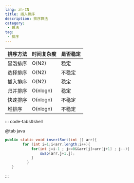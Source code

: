 ```yaml
---
lang: zh-CN
title: 插入排序
description: 排序算法
category: 
 - 算法
tag:
 - 排序
---
```


| 排序方法 | 时间复杂度 | 是否稳定 |
| -------- | ---------- | -------- |
| 冒泡排序 | O(N2)      | 稳定     |
| 选择排序 | O(N2)      | 不稳定   |
| 插入排序 | O(N2)      | 稳定     |
| 归并排序 | O(nlogn)   | 稳定     |
| 快速排序 | O(nlogn)   | 不稳定   |
| 堆排序   | O(nlogn)   | 不稳定   |

::: code-tabs#shell

@tab java

```java
public static void insertSort(int [] arr){
        for (int i=1;i<arr.length;i++){
            for(int j=i-1 ; j>=0&&arr[j]>arr[j+1] ; j--){
                swap(arr,j+1,j);
            }
          }
   }
```

:::

